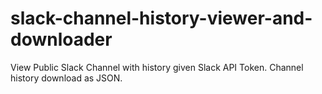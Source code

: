 # slack-channel-history-viewer-and-downloader
View Public Slack Channel with history given Slack API Token. Channel history download as JSON.
